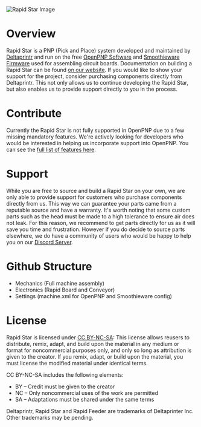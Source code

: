![Rapid Star Image](https://23re3128oij2wuxh2nd3ndfi-wpengine.netdna-ssl.com/wp-content/uploads/2021/08/Rapid-Star-Machine-1016x572.png)

# Overview

Rapid Star is a PNP (Pick and Place) system developed and maintained by [Deltaprintr](https://deltaprintr.com) and run on the free [OpenPNP Software](https://openpnp.org) and [Smoothieware Firmware](http://smoothieware.org) used for assembling circuit boards. Documentation on building a Rapid Star can be found [on our website](https://www.deltaprintr.com/docs/rapid-star/). If you would like to show your support for the project, consider purchasing components directly from Deltaprintr. This not only allows us to continue developing the Rapid Star, but also enables us to provide support directly to you in the process.

# Contribute

Currently the Rapid Star is not fully supported in OpenPNP due to a few missing mandatory features. We're actively looking for developers who would be interested in helping us incorporate support into OpenPNP. You can see the [full list of features here](https://docs.google.com/document/d/1N6ggEopUlor0r7kC39QZDpr8pi3T8QCvNgg1l5aPtP0/edit?usp=sharing).

# Support

While you are free to source and build a Rapid Star on your own, we are only able to provide support for customers who purchase components directly from us. This way we can guarantee your parts came from a reputable source and have a warranty. It's worth noting that some custom parts such as the head must be made to a high tolerance to ensure air does not leak. For this reason, we recommend to get parts directly for us as it will save you time and frustration. However if you do decide to source parts elsewhere, we do have a community of users who would be happy to help you on our [Discord Server](https://discord.gg/t2FcjAU7hC).

# Github Structure
- Mechanics (Full machine assembly)
- Electronics (Rapid Board and Conveyor)
- Settings (machine.xml for OpenPNP and Smoothieware config)

# License

Rapid Star is licensed under [CC BY-NC-SA](https://creativecommons.org/licenses/by-nc-sa/4.0/): This license allows reusers to distribute, remix, adapt, and build upon the material in any medium or format for noncommercial purposes only, and only so long as attribution is given to the creator. If you remix, adapt, or build upon the material, you must license the modified material under identical terms. 

CC BY-NC-SA includes the following elements:

* BY  – Credit must be given to the creator
* NC  – Only noncommercial uses of the work are permitted
* SA  – Adaptations must be shared under the same terms

Deltaprintr, Rapid Star and Rapid Feeder are trademarks of Deltaprinter Inc. Other trademarks may be pending.
